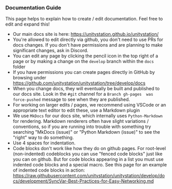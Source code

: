 ### Documentation Guide

This page helps to explain how to create / edit documentation. Feel free to edit and expand this!

* Our main docs site is here: https://unitystation.github.io/unitystation/
* You're allowed to edit directly via github, you don't need to use PRs for docs changes. If you don't have permissions and are
planning to make significant changes, ask in Discord.
* You can edit any page by clicking the pencil icon in the top right of a page or by 
making a change on the `develop` branch within the `docs` folder
* If you have permissions you can create pages directly in GitHub by browsing under https://github.com/unitystation/unitystation/tree/develop/docs
* When you change docs, they will eventually be built and published to our docs site. Look in the `#git` channel for a `Branch gh-pages 
was force-pushed` message to see when they are published.
* For working on larger edits / pages, we recommend using VSCode or an appropriate text editor to edit these, use a Markdown plugin 
* We use `MkDocs` for our docs site, which internally uses `Python-Markdown` for rendering. Markdown renderers often have slight variations / 
conventions, so if you are running into trouble with something try searching "MkDocs (issue)" or "Python Markdown (issue)" to see the "right" way
to do something.
* Use 4 spaces for indentation.
* Code blocks don't work like how they do on github pages. For root-level (non-indented) codeblocks you can use "fenced code blocks" just like you can on github. But for code blocks appearing in a list you must use indented code blocks and a special macro. See this page for an example of indented code blocks in action: https://raw.githubusercontent.com/unitystation/unitystation/develop/docs/development/SyncVar-Best-Practices-for-Easy-Networking.md
